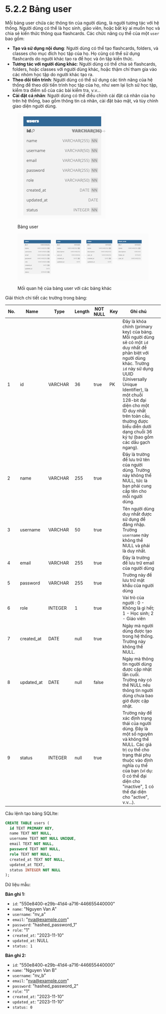 # 5.2.2 Bảng user

Mỗi bảng user chứa các thông tin của người dùng, là người tương tác với hệ thống. Người dùng có thể là học sinh, giáo viên, hoặc bất kỳ ai muốn học và chia sẻ kiến thức thông qua flashcards. Các chức năng cụ thể của một `user` bao gồm:

* **Tạo và sử dụng nội dung**: Người dùng có thể tạo flashcards, folders, và classes cho mục đích học tập của họ. Họ cũng có thể sử dụng flashcards do người khác tạo ra để học và ôn tập kiến thức.
* **Tương tác với người dùng khác**: Người dùng có thể chia sẻ flashcards, folders, hoặc classes với người dùng khác, hoặc thậm chí tham gia vào các nhóm học tập do người khác tạo ra.
* **Theo dõi tiến trình**: Người dùng có thể sử dụng các tính năng của hệ thống để theo dõi tiến trình học tập của họ, như xem lại lịch sử học tập, kiểm tra điểm số của các bài kiểm tra, v.v...
* **Cài đặt cá nhân**: Người dùng có thể điều chỉnh cài đặt cá nhân của họ trên hệ thống, bao gồm thông tin cá nhân, cài đặt bảo mật, và tùy chỉnh giao diện người dùng.

<figure><img src="../../.gitbook/assets/image.png" alt=""><figcaption><p>Bảng user</p></figcaption></figure>

<figure><img src="../../.gitbook/assets/users (2).png" alt=""><figcaption><p> Mối quan hệ của bảng user với các bảng khác </p></figcaption></figure>

Giải thích chi tiết các trường trong bảng:

<table><thead><tr><th width="77" data-type="number">No.</th><th width="136">Name</th><th width="131">Type</th><th data-type="number">Length</th><th data-type="checkbox">NOT NULL</th><th width="63">Key</th><th width="418">Ghi chú</th><th></th></tr></thead><tbody><tr><td>1</td><td>id</td><td>VARCHAR</td><td>36</td><td>true</td><td>PK</td><td>Đây là khóa chính (primary key) của bảng. Mỗi người dùng sẽ có một <code>id</code> duy nhất để phân biệt với người dùng khác. Trường <code>id</code> này sử dụng UUID (Universally Unique Identifier), là một chuỗi 128-bit đại diện cho một ID duy nhất trên toàn cầu, thường được biểu diễn dưới dạng chuỗi 36 ký tự (bao gồm các dấu gạch ngang).</td><td></td></tr><tr><td>2</td><td>name</td><td>VARCHAR</td><td>255</td><td>true</td><td></td><td>Đây là trường để lưu trữ tên của người dùng. Trường này không thể NULL, tức là bạn phải cung cấp tên cho mỗi người dùng.</td><td></td></tr><tr><td>3</td><td>username</td><td>VARCHAR</td><td>50</td><td>true</td><td></td><td>Tên người dùng duy nhất được sử dụng để đăng nhập. Trường <code>username</code> này không thể NULL và phải là duy nhất.</td><td></td></tr><tr><td>4</td><td>email</td><td>VARCHAR</td><td>255</td><td>true</td><td></td><td>Đây là trường để lưu trữ email của người dùng</td><td></td></tr><tr><td>5</td><td>password</td><td>VARCHAR</td><td>255</td><td>true</td><td></td><td>Trường này để lưu trữ mật khẩu của người dùng</td><td></td></tr><tr><td>6</td><td>role</td><td>INTEGER</td><td>1</td><td>true</td><td></td><td>Vai trò của người : 0 - Không là gì hết; 1 - Học sinh; 2 - Giáo viên</td><td></td></tr><tr><td>7</td><td>created_at</td><td>DATE</td><td>null</td><td>true</td><td></td><td>Ngày mà người dùng được tạo trong hệ thống. Trường này không thể NULL.</td><td></td></tr><tr><td>8</td><td>updated_at</td><td>DATE</td><td>null</td><td>false</td><td></td><td>Ngày mà thông tin người dùng được cập nhật lần cuối. Trường này có thể NULL nếu thông tin người dùng chưa bao giờ được cập nhật.</td><td></td></tr><tr><td>9</td><td>status</td><td>INTEGER</td><td>null</td><td>true</td><td></td><td>Trường này để xác định trạng thái của người dùng. Đây là một số nguyên và không thể NULL. Các giá trị cụ thể cho trạng thái phụ thuộc vào định nghĩa cụ thể của bạn (ví dụ: 0 có thể đại diện cho "inactive", 1 có thể đại diện cho "active", v.v...).</td><td></td></tr></tbody></table>



Câu lệnh tạo bảng SQLIte:&#x20;

```sql
CREATE TABLE users (
  id TEXT PRIMARY KEY,
  name TEXT NOT NULL,
  username TEXT NOT NULL UNIQUE,
  email TEXT NOT NULL,
  password TEXT NOT NULL,
  role TEXT NOT NULL,
  created_at TEXT NOT NULL,
  updated_at TEXT,
  status INTEGER NOT NULL
);
```

Dữ liệu mẫu:&#x20;

**Bản ghi 1:**

* `id`: "550e8400-e29b-41d4-a716-446655440000"
* `name`: "Nguyen Van A"
* `username`: "nv\_a"
* `email`: "[nva@example.com](mailto:nva@example.com)"
* `password`: "hashed\_password\_1"
* `role`: "1"
* `created_at`: "2023-11-10"
* `updated_at`: NULL
* `status: 1`

**Bản ghi 2:**

* `id`: "550e8400-e29b-41d4-a716-446655440000"
* `name`: "Nguyen Van B"
* `username`: "nv\_b"
* `email`: "[nva@example.com](mailto:nva@example.com)"
* `password`: "hashed\_password\_2"
* `role`: "1"
* `created_at`: "2023-11-10"
* `updated_at`: "2023-11-10"
* `status: 0`

